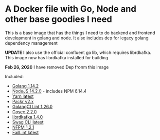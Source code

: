 # A Docker file with Go, Node and other base goodies I need

This is a base image that has the things I need to do backend and frontend development in golang and node. It also includes dep for legacy golang dependency management

**UPDATE** I also use the official confluent go lib, which requires librdkafka. This image now has librdkafka installed for building

**Feb 26, 2020** I have removed Dep fronm this image

Included:

- [Golang 1.14.2](https://golang.org/)
- [NodeJS 14.2.0](https://nodejs.org/en/) - includes NPM 6.14.4
- [Yarn latest](https://yarnpkg.com/)
- [Packr v2.x](https://github.com/gobuffalo/packr)
- [GolangCI Lint 1.26.0](https://github.com/golangci/golangci-lint)
- [Gosec 2.2.0](https://github.com/securego/gosec)
- [librdkafka 1.4.0](https://github.com/edenhill/librdkafka)
- [Swag CLI latest](https://github.com/swaggo/swag)
- [NFPM 1.2.1](https://github.com/goreleaser/nfpm)
- [FailLint latest](https://github.com/fatih/faillint)
